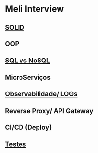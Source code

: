 # Meli Interview
## [SOLID](https://github.com/alrtas/alrtas.github.io/blob/master/Solid.md)
## OOP

## [SQL vs NoSQL](https://github.com/alrtas/alrtas.github.io/blob/master/Db.md)

## MicroServiços

## [Observabilidade/ LOGs](https://github.com/alrtas/alrtas.github.io/blob/master/Log.md)

## Reverse Proxy/ API Gateway

## CI/CD (Deploy)

## [Testes](https://github.com/alrtas/alrtas.github.io/blob/master/Testes.md)
